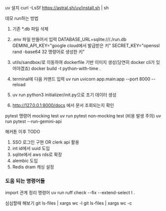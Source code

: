 uv 설치
curl -LsSf https://astral.sh/uv/install.sh | sh 

데모 run하는 방법
1. 기존 *.db 파일 삭제

2. .env 파일 만들어서 입력
DATABASE_URL=sqlite:///./run.db
GEMINI_API_KEY="google cloud에서 발급받은 키"
SECRET_KEY="openssl rand -base64 32 명령어로 생성한 키"

3. utils/sandbox/로 이동하여 dockerfile 기반 이미지 생성(당연히 docker cli가 있어야겠죠)
docker build -t python-with-time .

4. terminal에 다음 커맨드 입력
uv run uvicorn app.main:app --port 8000 --reload

5. uv run python3 initializer/init.py으로 초기 데이터 생성

6. http://127.0.0.1:8000/docs 에서 문서 조회되는지 확인

pytest 명령어
mocking test
uv run pytest
non-mocking test (비용 발생 주의)
uv run pytest --run-gemini-api

해커톤 이후 TODO
1. SSO 로그인 구현 OR clerk api 활용
2. int id에서 uuid 도입
3. sqlite에서 aws rds로 확장
4. alembic 도입
5. Redis dram 캐싱 설정

### 도움 되는 명령어들

import 관계 정리 명령어
uv run ruff check --fix --extend-select I .

심심할때 해보기
git ls-files | xargs wc -l
git ls-files | xargs wc -c
